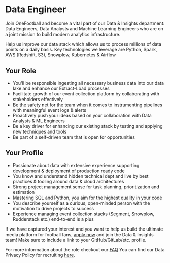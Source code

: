 # Data Engineer

Join OneFootball and become a vital part of our Data & Insights department: Data Engineers, Data Analysts and Machine Learning Engineers who are on a joint mission to build modern analytics infrastructure.

Help us improve our data stack which allows us to process millions of data points on a daily basis. Key technologies we leverage are Python, Spark, AWS (Redshift, S3), Snowplow, Kubernetes & Airflow

## Your Role

* You'll be responsible ingesting all necessary business data into our data lake and enhance our Extract-Load processes
* Facilitate growth of our event collection platform by collaborating with stakeholders effectively
* Be the safety net for the team when it comes to instrumenting pipelines with meaningful event logs & alerts
* Proactively push your ideas based on your collaboration with Data Analysts & ML Engineers
* Be a key driver for enhancing our existing stack by testing and applying new techniques and tools
* Be part of a self-driven team that is open for opportunities

## Your Profile

* Passionate about data with extensive experience supporting development & deployment of production ready code
* You know and understand hidden technical dept and live by best practices & tooling around data & cloud architectures
* Strong project management sense for task planning, prioritization and estimation
* Mastering SQL and Python, you aim for the highest quality in your code
* You describe yourself as a curious, open-minded person with the motivation to drive projects to success
* Experience managing event collection stacks (Segment, Snowplow, Rudderstack etc.) end-to-end is a plus

If we have captured your interest and you want to help us build the ultimate media platform for football fans, [apply now](https://jobs.lever.co/onefootball/e878dcf8-44a1-4dee-903e-c6c674daa5b2/apply) and join the Data & Insights team! Make sure to include a link to your GitHub/GitLab/etc. profile.

For more information about the role checkout our [FAQ](faq-data-engineer.md)
You can find our Data Privacy Policy for recruiting [here](https://static.onefootball.com/legal/recruiting-privacy-policy/en).
